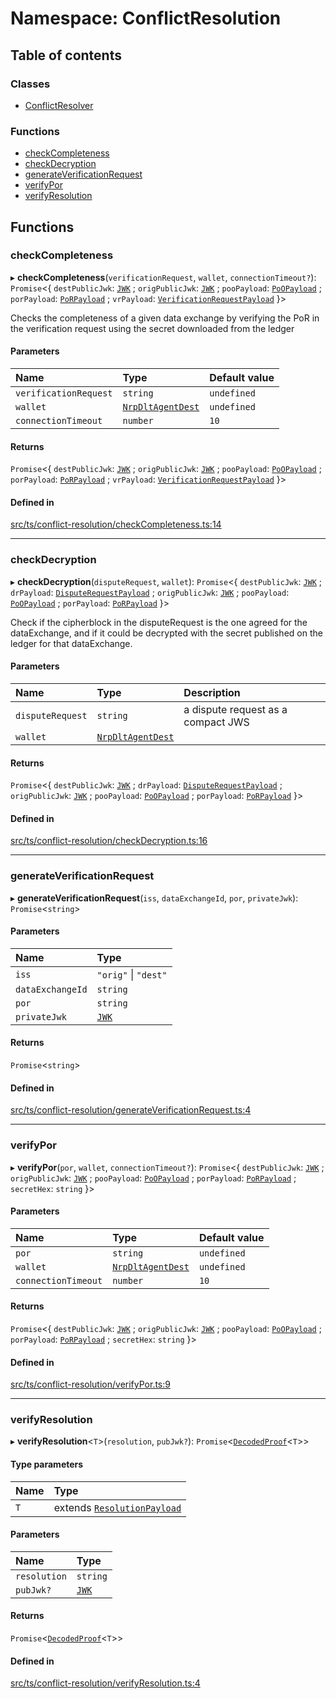# Namespace: ConflictResolution

## Table of contents

### Classes

- [ConflictResolver](../classes/ConflictResolution.ConflictResolver.md)

### Functions

- [checkCompleteness](ConflictResolution.md#checkcompleteness)
- [checkDecryption](ConflictResolution.md#checkdecryption)
- [generateVerificationRequest](ConflictResolution.md#generateverificationrequest)
- [verifyPor](ConflictResolution.md#verifypor)
- [verifyResolution](ConflictResolution.md#verifyresolution)

## Functions

### checkCompleteness

▸ **checkCompleteness**(`verificationRequest`, `wallet`, `connectionTimeout?`): `Promise`<{ `destPublicJwk`: [`JWK`](../interfaces/JWK.md) ; `origPublicJwk`: [`JWK`](../interfaces/JWK.md) ; `pooPayload`: [`PoOPayload`](../interfaces/PoOPayload.md) ; `porPayload`: [`PoRPayload`](../interfaces/PoRPayload.md) ; `vrPayload`: [`VerificationRequestPayload`](../interfaces/VerificationRequestPayload.md)  }\>

Checks the completeness of a given data exchange by verifying the PoR in the verification request using the secret downloaded from the ledger

#### Parameters

| Name | Type | Default value |
| :------ | :------ | :------ |
| `verificationRequest` | `string` | `undefined` |
| `wallet` | [`NrpDltAgentDest`](../interfaces/Signers.NrpDltAgentDest.md) | `undefined` |
| `connectionTimeout` | `number` | `10` |

#### Returns

`Promise`<{ `destPublicJwk`: [`JWK`](../interfaces/JWK.md) ; `origPublicJwk`: [`JWK`](../interfaces/JWK.md) ; `pooPayload`: [`PoOPayload`](../interfaces/PoOPayload.md) ; `porPayload`: [`PoRPayload`](../interfaces/PoRPayload.md) ; `vrPayload`: [`VerificationRequestPayload`](../interfaces/VerificationRequestPayload.md)  }\>

#### Defined in

[src/ts/conflict-resolution/checkCompleteness.ts:14](https://gitlab.com/i3-market/code/wp3/t3.2/conflict-resolution/non-repudiation-library/-/blob/75b7c79/src/ts/conflict-resolution/checkCompleteness.ts#L14)

___

### checkDecryption

▸ **checkDecryption**(`disputeRequest`, `wallet`): `Promise`<{ `destPublicJwk`: [`JWK`](../interfaces/JWK.md) ; `drPayload`: [`DisputeRequestPayload`](../interfaces/DisputeRequestPayload.md) ; `origPublicJwk`: [`JWK`](../interfaces/JWK.md) ; `pooPayload`: [`PoOPayload`](../interfaces/PoOPayload.md) ; `porPayload`: [`PoRPayload`](../interfaces/PoRPayload.md)  }\>

Check if the cipherblock in the disputeRequest is the one agreed for the dataExchange, and if it could be decrypted with the secret published on the ledger for that dataExchange.

#### Parameters

| Name | Type | Description |
| :------ | :------ | :------ |
| `disputeRequest` | `string` | a dispute request as a compact JWS |
| `wallet` | [`NrpDltAgentDest`](../interfaces/Signers.NrpDltAgentDest.md) |  |

#### Returns

`Promise`<{ `destPublicJwk`: [`JWK`](../interfaces/JWK.md) ; `drPayload`: [`DisputeRequestPayload`](../interfaces/DisputeRequestPayload.md) ; `origPublicJwk`: [`JWK`](../interfaces/JWK.md) ; `pooPayload`: [`PoOPayload`](../interfaces/PoOPayload.md) ; `porPayload`: [`PoRPayload`](../interfaces/PoRPayload.md)  }\>

#### Defined in

[src/ts/conflict-resolution/checkDecryption.ts:16](https://gitlab.com/i3-market/code/wp3/t3.2/conflict-resolution/non-repudiation-library/-/blob/75b7c79/src/ts/conflict-resolution/checkDecryption.ts#L16)

___

### generateVerificationRequest

▸ **generateVerificationRequest**(`iss`, `dataExchangeId`, `por`, `privateJwk`): `Promise`<`string`\>

#### Parameters

| Name | Type |
| :------ | :------ |
| `iss` | ``"orig"`` \| ``"dest"`` |
| `dataExchangeId` | `string` |
| `por` | `string` |
| `privateJwk` | [`JWK`](../interfaces/JWK.md) |

#### Returns

`Promise`<`string`\>

#### Defined in

[src/ts/conflict-resolution/generateVerificationRequest.ts:4](https://gitlab.com/i3-market/code/wp3/t3.2/conflict-resolution/non-repudiation-library/-/blob/75b7c79/src/ts/conflict-resolution/generateVerificationRequest.ts#L4)

___

### verifyPor

▸ **verifyPor**(`por`, `wallet`, `connectionTimeout?`): `Promise`<{ `destPublicJwk`: [`JWK`](../interfaces/JWK.md) ; `origPublicJwk`: [`JWK`](../interfaces/JWK.md) ; `pooPayload`: [`PoOPayload`](../interfaces/PoOPayload.md) ; `porPayload`: [`PoRPayload`](../interfaces/PoRPayload.md) ; `secretHex`: `string`  }\>

#### Parameters

| Name | Type | Default value |
| :------ | :------ | :------ |
| `por` | `string` | `undefined` |
| `wallet` | [`NrpDltAgentDest`](../interfaces/Signers.NrpDltAgentDest.md) | `undefined` |
| `connectionTimeout` | `number` | `10` |

#### Returns

`Promise`<{ `destPublicJwk`: [`JWK`](../interfaces/JWK.md) ; `origPublicJwk`: [`JWK`](../interfaces/JWK.md) ; `pooPayload`: [`PoOPayload`](../interfaces/PoOPayload.md) ; `porPayload`: [`PoRPayload`](../interfaces/PoRPayload.md) ; `secretHex`: `string`  }\>

#### Defined in

[src/ts/conflict-resolution/verifyPor.ts:9](https://gitlab.com/i3-market/code/wp3/t3.2/conflict-resolution/non-repudiation-library/-/blob/75b7c79/src/ts/conflict-resolution/verifyPor.ts#L9)

___

### verifyResolution

▸ **verifyResolution**<`T`\>(`resolution`, `pubJwk?`): `Promise`<[`DecodedProof`](../interfaces/DecodedProof.md)<`T`\>\>

#### Type parameters

| Name | Type |
| :------ | :------ |
| `T` | extends [`ResolutionPayload`](../interfaces/ResolutionPayload.md) |

#### Parameters

| Name | Type |
| :------ | :------ |
| `resolution` | `string` |
| `pubJwk?` | [`JWK`](../interfaces/JWK.md) |

#### Returns

`Promise`<[`DecodedProof`](../interfaces/DecodedProof.md)<`T`\>\>

#### Defined in

[src/ts/conflict-resolution/verifyResolution.ts:4](https://gitlab.com/i3-market/code/wp3/t3.2/conflict-resolution/non-repudiation-library/-/blob/75b7c79/src/ts/conflict-resolution/verifyResolution.ts#L4)
